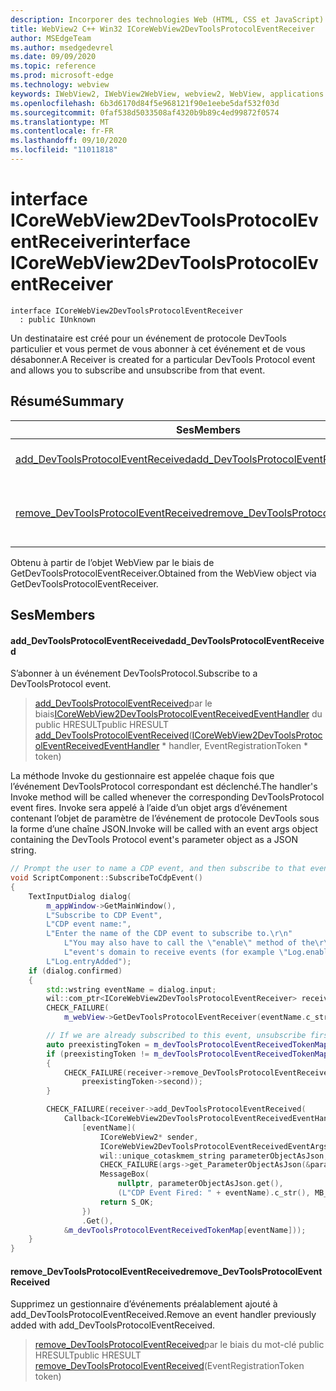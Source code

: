 ```yaml
---
description: Incorporer des technologies Web (HTML, CSS et JavaScript) dans vos applications natives avec le contrôle Microsoft Edge WebView2
title: WebView2 C++ Win32 ICoreWebView2DevToolsProtocolEventReceiver
author: MSEdgeTeam
ms.author: msedgedevrel
ms.date: 09/09/2020
ms.topic: reference
ms.prod: microsoft-edge
ms.technology: webview
keywords: IWebView2, IWebView2WebView, webview2, WebView, applications Win32, Win32, Edge, ICoreWebView2, ICoreWebView2Controller, contrôle de navigateur, html Edge, ICoreWebView2DevToolsProtocolEventReceiver
ms.openlocfilehash: 6b3d6170d84f5e968121f90e1eebe5daf532f03d
ms.sourcegitcommit: 0faf538d5033508af4320b9b89c4ed99872f0574
ms.translationtype: MT
ms.contentlocale: fr-FR
ms.lasthandoff: 09/10/2020
ms.locfileid: "11011818"
---
```

# <span data-ttu-id="db9fe-104">interface ICoreWebView2DevToolsProtocolEventReceiver</span><span class="sxs-lookup"><span data-stu-id="db9fe-104">interface ICoreWebView2DevToolsProtocolEventReceiver</span></span> 

```
interface ICoreWebView2DevToolsProtocolEventReceiver
  : public IUnknown
```

<span data-ttu-id="db9fe-105">Un destinataire est créé pour un événement de protocole DevTools particulier et vous permet de vous abonner à cet événement et de vous désabonner.</span><span class="sxs-lookup"><span data-stu-id="db9fe-105">A Receiver is created for a particular DevTools Protocol event and allows you to subscribe and unsubscribe from that event.</span></span>

## <span data-ttu-id="db9fe-106">Résumé</span><span class="sxs-lookup"><span data-stu-id="db9fe-106">Summary</span></span>

 <span data-ttu-id="db9fe-107">Ses</span><span class="sxs-lookup"><span data-stu-id="db9fe-107">Members</span></span>                        | <span data-ttu-id="db9fe-108">Descriptions</span><span class="sxs-lookup"><span data-stu-id="db9fe-108">Descriptions</span></span>
--------------------------------|---------------------------------------------
[<span data-ttu-id="db9fe-109">add_DevToolsProtocolEventReceived</span><span class="sxs-lookup"><span data-stu-id="db9fe-109">add_DevToolsProtocolEventReceived</span></span>](#add_devtoolsprotocoleventreceived) | <span data-ttu-id="db9fe-110">S’abonner à un événement DevToolsProtocol.</span><span class="sxs-lookup"><span data-stu-id="db9fe-110">Subscribe to a DevToolsProtocol event.</span></span>
[<span data-ttu-id="db9fe-111">remove_DevToolsProtocolEventReceived</span><span class="sxs-lookup"><span data-stu-id="db9fe-111">remove_DevToolsProtocolEventReceived</span></span>](#remove_devtoolsprotocoleventreceived) | <span data-ttu-id="db9fe-112">Supprimez un gestionnaire d’événements préalablement ajouté à add_DevToolsProtocolEventReceived.</span><span class="sxs-lookup"><span data-stu-id="db9fe-112">Remove an event handler previously added with add_DevToolsProtocolEventReceived.</span></span>

<span data-ttu-id="db9fe-113">Obtenu à partir de l’objet WebView par le biais de GetDevToolsProtocolEventReceiver.</span><span class="sxs-lookup"><span data-stu-id="db9fe-113">Obtained from the WebView object via GetDevToolsProtocolEventReceiver.</span></span>

## <span data-ttu-id="db9fe-114">Ses</span><span class="sxs-lookup"><span data-stu-id="db9fe-114">Members</span></span>

#### <span data-ttu-id="db9fe-115">add_DevToolsProtocolEventReceived</span><span class="sxs-lookup"><span data-stu-id="db9fe-115">add_DevToolsProtocolEventReceived</span></span> 

<span data-ttu-id="db9fe-116">S’abonner à un événement DevToolsProtocol.</span><span class="sxs-lookup"><span data-stu-id="db9fe-116">Subscribe to a DevToolsProtocol event.</span></span>

> <span data-ttu-id="db9fe-117">[add_DevToolsProtocolEventReceived](#add_devtoolsprotocoleventreceived)par le biais[ICoreWebView2DevToolsProtocolEventReceivedEventHandler](icorewebview2devtoolsprotocoleventreceivedeventhandler.md) du public HRESULT</span><span class="sxs-lookup"><span data-stu-id="db9fe-117">public HRESULT [add_DevToolsProtocolEventReceived](#add_devtoolsprotocoleventreceived)([ICoreWebView2DevToolsProtocolEventReceivedEventHandler](icorewebview2devtoolsprotocoleventreceivedeventhandler.md) \* handler, EventRegistrationToken \* token)</span></span>

<span data-ttu-id="db9fe-118">La méthode Invoke du gestionnaire est appelée chaque fois que l’événement DevToolsProtocol correspondant est déclenché.</span><span class="sxs-lookup"><span data-stu-id="db9fe-118">The handler's Invoke method will be called whenever the corresponding DevToolsProtocol event fires.</span></span> <span data-ttu-id="db9fe-119">Invoke sera appelé à l’aide d’un objet args d’événement contenant l’objet de paramètre de l’événement de protocole DevTools sous la forme d’une chaîne JSON.</span><span class="sxs-lookup"><span data-stu-id="db9fe-119">Invoke will be called with an event args object containing the DevTools Protocol event's parameter object as a JSON string.</span></span>

```cpp
// Prompt the user to name a CDP event, and then subscribe to that event.
void ScriptComponent::SubscribeToCdpEvent()
{
    TextInputDialog dialog(
        m_appWindow->GetMainWindow(),
        L"Subscribe to CDP Event",
        L"CDP event name:",
        L"Enter the name of the CDP event to subscribe to.\r\n"
            L"You may also have to call the \"enable\" method of the\r\n"
            L"event's domain to receive events (for example \"Log.enable\").\r\n",
        L"Log.entryAdded");
    if (dialog.confirmed)
    {
        std::wstring eventName = dialog.input;
        wil::com_ptr<ICoreWebView2DevToolsProtocolEventReceiver> receiver;
        CHECK_FAILURE(
            m_webView->GetDevToolsProtocolEventReceiver(eventName.c_str(), &receiver));

        // If we are already subscribed to this event, unsubscribe first.
        auto preexistingToken = m_devToolsProtocolEventReceivedTokenMap.find(eventName);
        if (preexistingToken != m_devToolsProtocolEventReceivedTokenMap.end())
        {
            CHECK_FAILURE(receiver->remove_DevToolsProtocolEventReceived(
                preexistingToken->second));
        }

        CHECK_FAILURE(receiver->add_DevToolsProtocolEventReceived(
            Callback<ICoreWebView2DevToolsProtocolEventReceivedEventHandler>(
                [eventName](
                    ICoreWebView2* sender,
                    ICoreWebView2DevToolsProtocolEventReceivedEventArgs* args) -> HRESULT {
                    wil::unique_cotaskmem_string parameterObjectAsJson;
                    CHECK_FAILURE(args->get_ParameterObjectAsJson(&parameterObjectAsJson));
                    MessageBox(
                        nullptr, parameterObjectAsJson.get(),
                        (L"CDP Event Fired: " + eventName).c_str(), MB_OK);
                    return S_OK;
                })
                .Get(),
            &m_devToolsProtocolEventReceivedTokenMap[eventName]));
    }
}
```

#### <span data-ttu-id="db9fe-120">remove_DevToolsProtocolEventReceived</span><span class="sxs-lookup"><span data-stu-id="db9fe-120">remove_DevToolsProtocolEventReceived</span></span> 

<span data-ttu-id="db9fe-121">Supprimez un gestionnaire d’événements préalablement ajouté à add_DevToolsProtocolEventReceived.</span><span class="sxs-lookup"><span data-stu-id="db9fe-121">Remove an event handler previously added with add_DevToolsProtocolEventReceived.</span></span>

> <span data-ttu-id="db9fe-122">[remove_DevToolsProtocolEventReceived](#remove_devtoolsprotocoleventreceived)par le biais du mot-clé public HRESULT</span><span class="sxs-lookup"><span data-stu-id="db9fe-122">public HRESULT [remove_DevToolsProtocolEventReceived](#remove_devtoolsprotocoleventreceived)(EventRegistrationToken token)</span></span>


